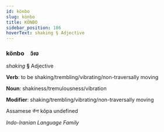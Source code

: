 ```yaml
---
id: könbo
slug: könbo
title: KÖNBO
sidebar_position: 186
hoverText: shaking § Adjective
---
```


### könbo&emsp;<span kind="abugida">ɔ̃ıʋ</span>

*shaking* **§** Adjective

**Verb**: to be shaking/trembling/vibrating/non-traversally moving

**Noun**: shakiness/tremulousness/vibration

**Modifier**: shaking/trembling/vibrating/non-traversally moving

Assamese কঁপা kõpa undefined

*Indo-Iranian Language Family*